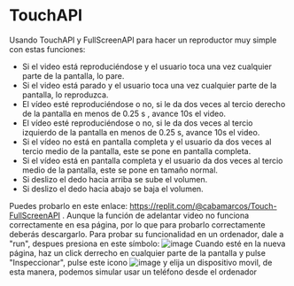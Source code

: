 # TouchAPI
Usando TouchAPI y FullScreenAPI para hacer un reproductor muy simple con estas funciones:
- Si el video está reproduciéndose y el usuario toca una vez cualquier parte de la pantalla, lo pare.
- Si el video está parado y el usuario toca una vez cualquier parte de la pantalla, lo reproduzca.
- El vídeo esté reproduciéndose o no, si le da dos veces al tercio derecho de la pantalla en menos de 0.25 s , avance 10s el video.
- El vídeo esté reproduciéndose o no, si le da dos veces al tercio izquierdo de la pantalla en menos de 0.25 s, avance 10s el video.
- Si el vídeo no está en pantalla completa y el usuario da dos veces al tercio medio de la pantalla, este se pone en pantalla completa.
- Si el vídeo está en pantalla completa y el usuario da dos veces al tercio medio de la pantalla, este se pone en tamaño normal.
- Si deslizo el dedo hacia arriba se sube el volumen.
- Si deslizo el dedo hacia abajo se baja el volumen.

Puedes probarlo en este enlace: https://replit.com/@cabamarcos/Touch-FullScreenAPI . Aunque la función de adelantar video no funciona correctamente en esa página, por lo que para probarlo correctamente deberás descargarlo.
Para probar su funcionalidad en un ordenador, dale a "run", despues presiona en este símbolo: ![image](https://github.com/cabamarcos/TouchAPI/assets/98906745/63a6dc78-c9ea-4a91-a981-0c1efb1e9edc)
Cuando esté en la nueva página, haz un click derrecho en cualquier parte de la pantalla y pulse "Inspeccionar", pulse este icono ![image](https://github.com/cabamarcos/TouchAPI/assets/98906745/c3e554e3-decc-4554-972a-8d22f600e5b7) y elija un dispositivo movil, de esta manera, podemos simular usar un teléfono desde el ordenador

